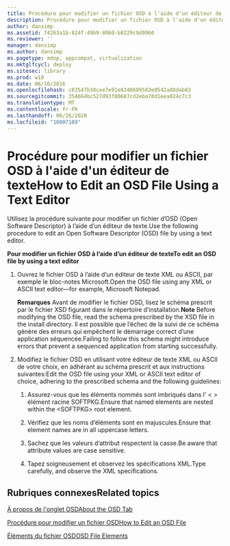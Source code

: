 ```yaml
---
title: Procédure pour modifier un fichier OSD à l'aide d'un éditeur de texte
description: Procédure pour modifier un fichier OSD à l'aide d'un éditeur de texte
author: dansimp
ms.assetid: f4263a1b-824f-49b9-8060-b8229c9d9960
ms.reviewer: ''
manager: dansimp
ms.author: dansimp
ms.pagetype: mdop, appcompat, virtualization
ms.mktglfcycl: deploy
ms.sitesec: library
ms.prod: w10
ms.date: 06/16/2016
ms.openlocfilehash: c83547b38cee7e91e8348689583e0542a88dab83
ms.sourcegitcommit: 354664bc527d93f80687cd2eba70d1eea024c7c3
ms.translationtype: MT
ms.contentlocale: fr-FR
ms.lasthandoff: 06/26/2020
ms.locfileid: "10807109"
---
```

# <span data-ttu-id="a8735-103">Procédure pour modifier un fichier OSD à l'aide d'un éditeur de texte</span><span class="sxs-lookup"><span data-stu-id="a8735-103">How to Edit an OSD File Using a Text Editor</span></span>


<span data-ttu-id="a8735-104">Utilisez la procédure suivante pour modifier un fichier d’OSD (Open Software Descriptor) à l’aide d’un éditeur de texte.</span><span class="sxs-lookup"><span data-stu-id="a8735-104">Use the following procedure to edit an Open Software Descriptor (OSD) file by using a text editor.</span></span>

**<span data-ttu-id="a8735-105">Pour modifier un fichier OSD à l’aide d’un éditeur de texte</span><span class="sxs-lookup"><span data-stu-id="a8735-105">To edit an OSD file by using a text editor</span></span>**

1.  <span data-ttu-id="a8735-106">Ouvrez le fichier OSD à l’aide d’un éditeur de texte XML ou ASCII, par exemple le bloc-notes Microsoft.</span><span class="sxs-lookup"><span data-stu-id="a8735-106">Open the OSD file using any XML or ASCII text editor—for example, Microsoft Notepad.</span></span>

    <span data-ttu-id="a8735-107">**Remarques**  Avant de modifier le fichier OSD, lisez le schéma prescrit par le fichier XSD figurant dans le répertoire d’installation.</span><span class="sxs-lookup"><span data-stu-id="a8735-107">**Note** Before modifying the OSD file, read the schema prescribed by the XSD file in the install directory.</span></span> <span data-ttu-id="a8735-108">Il est possible que l’échec de la suivi de ce schéma génère des erreurs qui empêchent le démarrage correct d’une application séquencée.</span><span class="sxs-lookup"><span data-stu-id="a8735-108">Failing to follow this schema might introduce errors that prevent a sequenced application from starting successfully.</span></span>

     

2.  <span data-ttu-id="a8735-109">Modifiez le fichier OSD en utilisant votre éditeur de texte XML ou ASCII de votre choix, en adhérant au schéma prescrit et aux instructions suivantes:</span><span class="sxs-lookup"><span data-stu-id="a8735-109">Edit the OSD file using your XML or ASCII text editor of choice, adhering to the prescribed schema and the following guidelines:</span></span>

    1.  <span data-ttu-id="a8735-110">Assurez-vous que les éléments nommés sont imbriqués dans l' &lt; &gt; élément racine SOFTPKG.</span><span class="sxs-lookup"><span data-stu-id="a8735-110">Ensure that named elements are nested within the &lt;SOFTPKG&gt; root element.</span></span>

    2.  <span data-ttu-id="a8735-111">Vérifiez que les noms d’éléments sont en majuscules.</span><span class="sxs-lookup"><span data-stu-id="a8735-111">Ensure that element names are in all uppercase letters.</span></span>

    3.  <span data-ttu-id="a8735-112">Sachez que les valeurs d’attribut respectent la casse.</span><span class="sxs-lookup"><span data-stu-id="a8735-112">Be aware that attribute values are case sensitive.</span></span>

    4.  <span data-ttu-id="a8735-113">Tapez soigneusement et observez les spécifications XML.</span><span class="sxs-lookup"><span data-stu-id="a8735-113">Type carefully, and observe the XML specifications.</span></span>

## <span data-ttu-id="a8735-114">Rubriques connexes</span><span class="sxs-lookup"><span data-stu-id="a8735-114">Related topics</span></span>


[<span data-ttu-id="a8735-115">À propos de l'onglet OSD</span><span class="sxs-lookup"><span data-stu-id="a8735-115">About the OSD Tab</span></span>](about-the-osd-tab.md)

[<span data-ttu-id="a8735-116">Procédure pour modifier un fichier OSD</span><span class="sxs-lookup"><span data-stu-id="a8735-116">How to Edit an OSD File</span></span>](how-to-edit-an-osd-file.md)

[<span data-ttu-id="a8735-117">Éléments du fichier OSD</span><span class="sxs-lookup"><span data-stu-id="a8735-117">OSD File Elements</span></span>](osd-file-elements.md)

 

 





